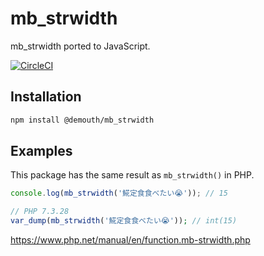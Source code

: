 # mb_strwidth

mb_strwidth ported to JavaScript.

[![CircleCI](https://circleci.com/gh/demouth/mb_strwidth/tree/main.svg?style=svg)](https://circleci.com/gh/demouth/mb_strwidth/tree/main)

## Installation

```sh
npm install @demouth/mb_strwidth
```

## Examples

This package has the same result as `mb_strwidth()` in PHP.

```js
console.log(mb_strwidth('𩸽定食食べたい😭')); // 15
```

```php
// PHP 7.3.28
var_dump(mb_strwidth('𩸽定食食べたい😭')); // int(15)
```

https://www.php.net/manual/en/function.mb-strwidth.php

